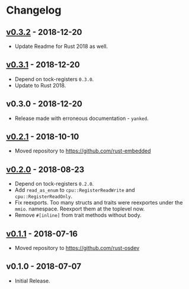 # Changelog

## [v0.3.2] - 2018-12-20

- Update Readme for Rust 2018 as well.

## [v0.3.1] - 2018-12-20

- Depend on tock-registers `0.3.0`.
- Update to Rust 2018.

## v0.3.0 - 2018-12-20

- Release made with erroneous documentation - `yanked`.

## [v0.2.1] - 2018-10-10

- Moved repository to https://github.com/rust-embedded

## [v0.2.0] - 2018-08-23

- Depend on tock-registers `0.2.0`.
- Add `read_as_enum` to `cpu::RegisterReadWrite` and `cpu::RegisterReadOnly`.
- Fix reexports. Too many structs and traits were reexportes under the `mmio`.
  namespace. Reexport them at the toplevel now.
- Remove `#[inline]` from trait methods without body.

## [v0.1.1] - 2018-07-16

- Moved repository to https://github.com/rust-osdev

## v0.1.0 - 2018-07-07

- Initial Release.

[v0.1.1]: https://github.com/rust-embedded/register-rs/compare/v0.1.0...v0.1.1
[v0.2.0]: https://github.com/rust-embedded/register-rs/compare/v0.1.1...v0.2.0
[v0.2.1]: https://github.com/rust-embedded/register-rs/compare/v0.2.0...v0.2.1
[v0.3.1]: https://github.com/rust-embedded/register-rs/compare/v0.2.1...v0.3.1
[v0.3.2]: https://github.com/rust-embedded/register-rs/compare/v0.3.1...v0.3.2
